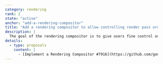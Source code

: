```yaml
---
category: rendering
rank: 2
state: "active"
anchor: "add-a-rendering-compositor"
title: "Add a rendering compositor to allow controlling render pass order"
description: |
  The goal of the rendering compositor is to give users fine control over the order of rendering operations and allow them to implement more custom behavior within the renderer.
details:
  - type: proposals
    content: |
      - [Implement a Rendering Compositor #7916](https://github.com/godotengine/godot-proposals/issues/7916)
---
```

